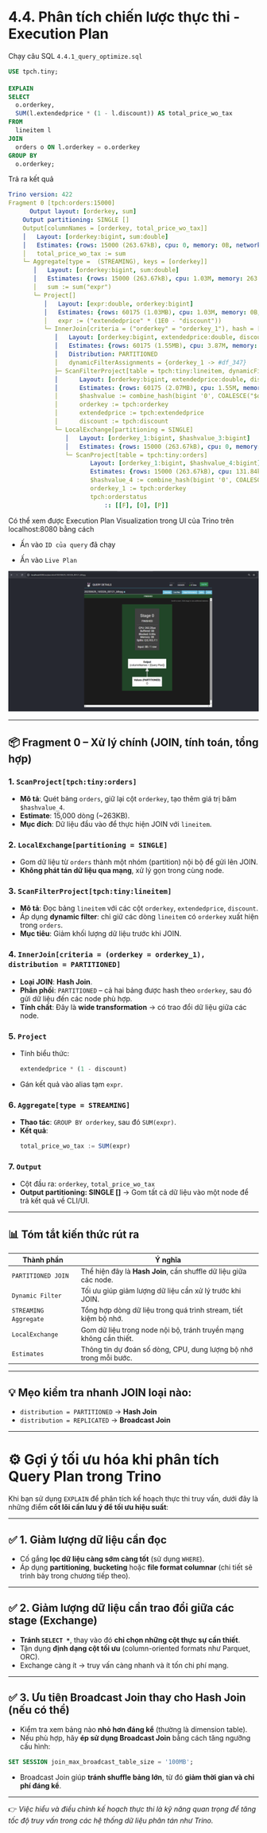 # 4.4. Phân tích chiến lược thực thi - Execution Plan

Chạy câu SQL `4.4.1_query_optimize.sql`

```sql
USE tpch.tiny;

EXPLAIN
SELECT
  o.orderkey,
  SUM(l.extendedprice * (1 - l.discount)) AS total_price_wo_tax
FROM
  lineitem l
JOIN
  orders o ON l.orderkey = o.orderkey
GROUP BY
  o.orderkey;
```

Trả ra kết quả

```yml
Trino version: 422
Fragment 0 [tpch:orders:15000]
      Output layout: [orderkey, sum]
    Output partitioning: SINGLE []
    Output[columnNames = [orderkey, total_price_wo_tax]]
    │   Layout: [orderkey:bigint, sum:double]
    │   Estimates: {rows: 15000 (263.67kB), cpu: 0, memory: 0B, network: 0B}
    │   total_price_wo_tax := sum
    └─ Aggregate[type =  (STREAMING), keys = [orderkey]]
       │   Layout: [orderkey:bigint, sum:double]
       │   Estimates: {rows: 15000 (263.67kB), cpu: 1.03M, memory: 263.67kB, network: 0B}
       │   sum := sum("expr")
       └─ Project[]
          │   Layout: [expr:double, orderkey:bigint]
          │   Estimates: {rows: 60175 (1.03MB), cpu: 1.03M, memory: 0B, network: 0B}
          │   expr := ("extendedprice" * (1E0 - "discount"))
          └─ InnerJoin[criteria = ("orderkey" = "orderkey_1"), hash = [$hashvalue, $hashvalue_3], distribution = PARTITIONED]
             │   Layout: [orderkey:bigint, extendedprice:double, discount:double]
             │   Estimates: {rows: 60175 (1.55MB), cpu: 3.87M, memory: 263.67kB, network: 0B}
             │   Distribution: PARTITIONED
             │   dynamicFilterAssignments = {orderkey_1 -> #df_347}
             ├─ ScanFilterProject[table = tpch:tiny:lineitem, dynamicFilters = {"orderkey" = #df_347}]
             │      Layout: [orderkey:bigint, extendedprice:double, discount:double, $hashvalue:bigint]
             │      Estimates: {rows: 60175 (2.07MB), cpu: 1.55M, memory: 0B, network: 0B}/{rows: 60175 (2.07MB), cpu: 1.55M, memory: 0B, network: 0B}/{rows: 60175 (2.07MB), cpu: 2.07M, memory: 0B, network: 0B}
             │      $hashvalue := combine_hash(bigint '0', COALESCE("$operator$hash_code"("orderkey"), 0))
             │      orderkey := tpch:orderkey
             │      extendedprice := tpch:extendedprice
             │      discount := tpch:discount
             └─ LocalExchange[partitioning = SINGLE]
                │   Layout: [orderkey_1:bigint, $hashvalue_3:bigint]
                │   Estimates: {rows: 15000 (263.67kB), cpu: 0, memory: 0B, network: 0B}
                └─ ScanProject[table = tpch:tiny:orders]
                       Layout: [orderkey_1:bigint, $hashvalue_4:bigint]
                       Estimates: {rows: 15000 (263.67kB), cpu: 131.84k, memory: 0B, network: 0B}/{rows: 15000 (263.67kB), cpu: 263.67k, memory: 0B, network: 0B}
                       $hashvalue_4 := combine_hash(bigint '0', COALESCE("$operator$hash_code"("orderkey_1"), 0))
                       orderkey_1 := tpch:orderkey
                       tpch:orderstatus
                           :: [[F], [O], [P]]
```                           

Có thể xem được Execution Plan Visualization trong UI của Trino trên localhost:8080 bằng cách

- Ấn vào `ID của query` đã chạy

- Ấn vào `Live Plan`

![Execution Plan](../../images/4.4.1_execution_plan.png)

---

## 📦 Fragment 0 – Xử lý chính (JOIN, tính toán, tổng hợp)

### 1. `ScanProject[tpch:tiny:orders]`
- **Mô tả**: Quét bảng `orders`, giữ lại cột `orderkey`, tạo thêm giá trị băm `$hashvalue_4`.
- **Estimate**: 15,000 dòng (~263KB).
- **Mục đích**: Dữ liệu đầu vào để thực hiện JOIN với `lineitem`.

### 2. `LocalExchange[partitioning = SINGLE]`
- Gom dữ liệu từ `orders` thành một nhóm (partition) nội bộ để gửi lên JOIN.
- **Không phát tán dữ liệu qua mạng**, xử lý gọn trong cùng node.

### 3. `ScanFilterProject[tpch:tiny:lineitem]`
- **Mô tả**: Đọc bảng `lineitem` với các cột `orderkey`, `extendedprice`, `discount`.
- Áp dụng **dynamic filter**: chỉ giữ các dòng `lineitem` có `orderkey` xuất hiện trong `orders`.
- **Mục tiêu**: Giảm khối lượng dữ liệu trước khi JOIN.

### 4. `InnerJoin[criteria = (orderkey = orderkey_1), distribution = PARTITIONED]`
- **Loại JOIN**: **Hash Join**.
- **Phân phối**: `PARTITIONED` – cả hai bảng được hash theo `orderkey`, sau đó gửi dữ liệu đến các node phù hợp.
- **Tính chất**: Đây là **wide transformation** → có trao đổi dữ liệu giữa các node.

### 5. `Project`
- Tính biểu thức:  
  ```sql
  extendedprice * (1 - discount)
  ```
- Gán kết quả vào alias tạm `expr`.

### 6. `Aggregate[type = STREAMING]`
- **Thao tác**: `GROUP BY orderkey`, sau đó `SUM(expr)`.
- **Kết quả**:  
  ```sql
  total_price_wo_tax := SUM(expr)
  ```

### 7. `Output`
- Cột đầu ra: `orderkey`, `total_price_wo_tax`
- **Output partitioning: SINGLE []** → Gom tất cả dữ liệu vào một node để trả kết quả về CLI/UI.

---

## 📊 Tóm tắt kiến thức rút ra

| Thành phần              | Ý nghĩa                                                                 |
|-------------------------|-------------------------------------------------------------------------|
| `PARTITIONED JOIN`      | Thể hiện đây là **Hash Join**, cần shuffle dữ liệu giữa các node.       |
| `Dynamic Filter`        | Tối ưu giúp giảm lượng dữ liệu cần xử lý trước khi JOIN.                |
| `STREAMING Aggregate`   | Tổng hợp dòng dữ liệu trong quá trình stream, tiết kiệm bộ nhớ.         |
| `LocalExchange`         | Gom dữ liệu trong node nội bộ, tránh truyền mạng không cần thiết.       |
| `Estimates`             | Thông tin dự đoán số dòng, CPU, dung lượng bộ nhớ trong mỗi bước.      |

---

## 💡 Mẹo kiểm tra nhanh JOIN loại nào:
- `distribution = PARTITIONED` → **Hash Join**
- `distribution = REPLICATED` → **Broadcast Join**

---

# ⚙️ Gợi ý tối ưu hóa khi phân tích Query Plan trong Trino

Khi bạn sử dụng `EXPLAIN` để phân tích kế hoạch thực thi truy vấn, dưới đây là những điểm **cốt lõi cần lưu ý để tối ưu hiệu suất**:

---

## ✅ 1. Giảm lượng dữ liệu cần đọc
- Cố gắng **lọc dữ liệu càng sớm càng tốt** (sử dụng `WHERE`).
- Áp dụng **partitioning**, **bucketing** hoặc **file format columnar** (chi tiết sẽ trình bày trong chương tiếp theo).

---

## ✅ 2. Giảm lượng dữ liệu cần trao đổi giữa các stage (Exchange)
- **Tránh `SELECT *`**, thay vào đó **chỉ chọn những cột thực sự cần thiết**.
- Tận dụng **định dạng cột tối ưu** (column-oriented formats như Parquet, ORC).
- Exchange càng ít → truy vấn càng nhanh và ít tốn chi phí mạng.

---

## ✅ 3. Ưu tiên Broadcast Join thay cho Hash Join (nếu có thể)
- Kiểm tra xem bảng nào **nhỏ hơn đáng kể** (thường là dimension table).
- Nếu phù hợp, hãy **ép sử dụng Broadcast Join** bằng cách tăng ngưỡng cấu hình:

```sql
SET SESSION join_max_broadcast_table_size = '100MB';
```

- Broadcast Join giúp **tránh shuffle bảng lớn**, từ đó **giảm thời gian và chi phí đáng kể**.

---

👉 *Việc hiểu và điều chỉnh kế hoạch thực thi là kỹ năng quan trọng để tăng tốc độ truy vấn trong các hệ thống dữ liệu phân tán như Trino.*